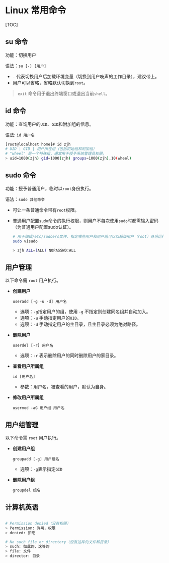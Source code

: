 # Linux 常用命令

[TOC]



## su 命令

功能：切换用户

语法：`su [-] [用户]`

- `-` 代表切换用户后加载环境变量（切换到用户吱声的工作目录），建议带上。
- 用户可以省略，省略默认切换到`root`。

>`exit` 命令用于退出终端窗口或退出当前`shell`。

## id 命令

功能：查询用户的`UID`、`GID`和附加组的信息。

语法: `id 用户名`

```bash
[root@localhost home]# id zjh
# UID | GID | 用户所在组（包括初始组和附加组）
# "wheel" 是一个特殊组，通常用于授予系统管理员权限。
> uid=1000(zjh) gid=1000(zjh) groups=1000(zjh),10(wheel)

```



## sudo 命令

功能：授予普通用户，临时以`root`身份执行。

语法：`sudo 其他命令`

- 可让一条普通命令带有`root`权限。

- 普通用户配置`sudo`命令的执行权限，则用户不每次使用`sudo`时都需输入密码（为普通用户配置sudo认证）。

  ```bash
  # 用于编辑/etc/sudoers文件，指定哪些用户和用户组可以以超级用户（root）身份运行命令
  sudo visudo 
  
  > zjh ALL=(ALL) NOPASSWD:ALL
  ```

## 用户管理

以下命令需 `root` 用户执行。

- **创建用户**

  `useradd [-g -u -d] 用户名`

  - 选项：`-g`指定用户的组，使用 `-g` 不指定则创建同名组并自动加入。
  - 选项：`-u` 手动指定用户的`UID`。
  - 选项：`-d` 手动指定用户的主目录，且主目录必须为绝对路径。

- **删除用户**

  `userdel [-r] 用户名`

  - 选项：`-r` 表示删除用户的同时删除用户的家目录。

- **查看用户所属组**

  `id [用户名]`

  - 参数：用户名，被查看的用户，默认为自身。

- **修改用户所属组**

  `usermod -aG 用户组 用户名`

## 用户组管理

以下命令需 `root` 用户执行。

- **创建用户组**

  `groupadd [-g] 用户组名`

  - 选项：`-g`表示指定`GID`

- **删除用户组**

  `groupdel 组名`



















































## 计算机英语

```bash

# Permission denied（没有权限）
> Permission: 许可，权限
> denied: 拒绝

# No such file or directory（没有这样的文件和目录）
> such: 如此的，这等的
> file: 文件
> director: 目录


```













